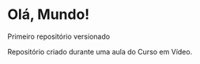 # Olá, Mundo!
 Primeiro repositório versionado

 Repositório criado durante uma aula do Curso em Vídeo.